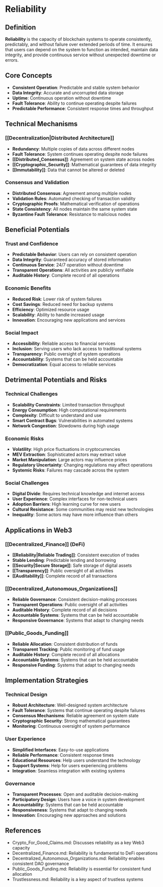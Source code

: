 # Reliability

## Definition

**Reliability** is the capacity of blockchain systems to operate consistently, predictably, and without failure over extended periods of time. It ensures that users can depend on the system to function as intended, maintain data integrity, and provide continuous service without unexpected downtime or errors.

## Core Concepts

- **Consistent Operation**: Predictable and stable system behavior
- **Data Integrity**: Accurate and uncorrupted data storage
- **Uptime**: Continuous operation without downtime
- **Fault Tolerance**: Ability to continue operating despite failures
- **Predictable Performance**: Consistent response times and throughput

## Technical Mechanisms

### [[Decentralization|Distributed Architecture]]
- **Redundancy**: Multiple copies of data across different nodes
- **Fault Tolerance**: System continues operating despite node failures
- **[[Distributed_Consensus]]**: Agreement on system state across nodes
- **[[Cryptographic_Security]]**: Mathematical guarantees of data integrity
- **[[Immutability]]**: Data that cannot be altered or deleted

### Consensus and Validation
- **Distributed Consensus**: Agreement among multiple nodes
- **Validation Rules**: Automated checking of transaction validity
- **Cryptographic Proofs**: Mathematical verification of operations
- **State Consistency**: All nodes maintain the same system state
- **Byzantine Fault Tolerance**: Resistance to malicious nodes

## Beneficial Potentials

### Trust and Confidence
- **Predictable Behavior**: Users can rely on consistent operation
- **Data Integrity**: Guaranteed accuracy of stored information
- **Continuous Service**: 24/7 operation without downtime
- **Transparent Operations**: All activities are publicly verifiable
- **Auditable History**: Complete record of all operations

### Economic Benefits
- **Reduced Risk**: Lower risk of system failures
- **Cost Savings**: Reduced need for backup systems
- **Efficiency**: Optimized resource usage
- **Scalability**: Ability to handle increased usage
- **Innovation**: Encouraging new applications and services

### Social Impact
- **Accessibility**: Reliable access to financial services
- **Inclusion**: Serving users who lack access to traditional systems
- **Transparency**: Public oversight of system operations
- **Accountability**: Systems that can be held accountable
- **Democratization**: Equal access to reliable services

## Detrimental Potentials and Risks

### Technical Challenges
- **Scalability Constraints**: Limited transaction throughput
- **Energy Consumption**: High computational requirements
- **Complexity**: Difficult to understand and use
- **Smart Contract Bugs**: Vulnerabilities in automated systems
- **Network Congestion**: Slowdowns during high usage

### Economic Risks
- **Volatility**: High price fluctuations in cryptocurrencies
- **MEV Extraction**: Sophisticated actors may extract value
- **Market Manipulation**: Large actors may influence prices
- **Regulatory Uncertainty**: Changing regulations may affect operations
- **Systemic Risks**: Failures may cascade across the system

### Social Challenges
- **Digital Divide**: Requires technical knowledge and internet access
- **User Experience**: Complex interfaces for non-technical users
- **Adoption Barriers**: High learning curve for new users
- **Cultural Resistance**: Some communities may resist new technologies
- **Inequality**: Some actors may have more influence than others

## Applications in Web3

### [[Decentralized_Finance]] (DeFi)
- **[[Reliability|Reliable Trading]]**: Consistent execution of trades
- **Stable Lending**: Predictable lending and borrowing
- **[[Security|Secure Storage]]**: Safe storage of digital assets
- **[[Transparency]]**: Public oversight of all activities
- **[[Auditability]]**: Complete record of all transactions

### [[Decentralized_Autonomous_Organizations]]
- **Reliable Governance**: Consistent decision-making processes
- **Transparent Operations**: Public oversight of all activities
- **Auditable History**: Complete record of all decisions
- **Accountable Systems**: Systems that can be held accountable
- **Responsive Governance**: Systems that adapt to changing needs

### [[Public_Goods_Funding]]
- **Reliable Allocation**: Consistent distribution of funds
- **Transparent Tracking**: Public monitoring of fund usage
- **Auditable History**: Complete record of all allocations
- **Accountable Systems**: Systems that can be held accountable
- **Responsive Funding**: Systems that adapt to changing needs

## Implementation Strategies

### Technical Design
- **Robust Architecture**: Well-designed system architecture
- **Fault Tolerance**: Systems that continue operating despite failures
- **Consensus Mechanisms**: Reliable agreement on system state
- **Cryptographic Security**: Strong mathematical guarantees
- **Monitoring**: Continuous oversight of system performance

### User Experience
- **Simplified Interfaces**: Easy-to-use applications
- **Reliable Performance**: Consistent response times
- **Educational Resources**: Help users understand the technology
- **Support Systems**: Help for users experiencing problems
- **Integration**: Seamless integration with existing systems

### Governance
- **Transparent Processes**: Open and auditable decision-making
- **Participatory Design**: Users have a voice in system development
- **Accountability**: Systems that can be held accountable
- **Responsiveness**: Systems that adapt to changing needs
- **Innovation**: Encouraging new approaches and solutions

## References
- Crypto_For_Good_Claims.md: Discusses reliability as a key Web3 capacity
- Decentralized_Finance.md: Reliability is fundamental to DeFi operations
- Decentralized_Autonomous_Organizations.md: Reliability enables consistent DAO governance
- Public_Goods_Funding.md: Reliability is essential for consistent fund allocation
- Trustlessness.md: Reliability is a key aspect of trustless systems
